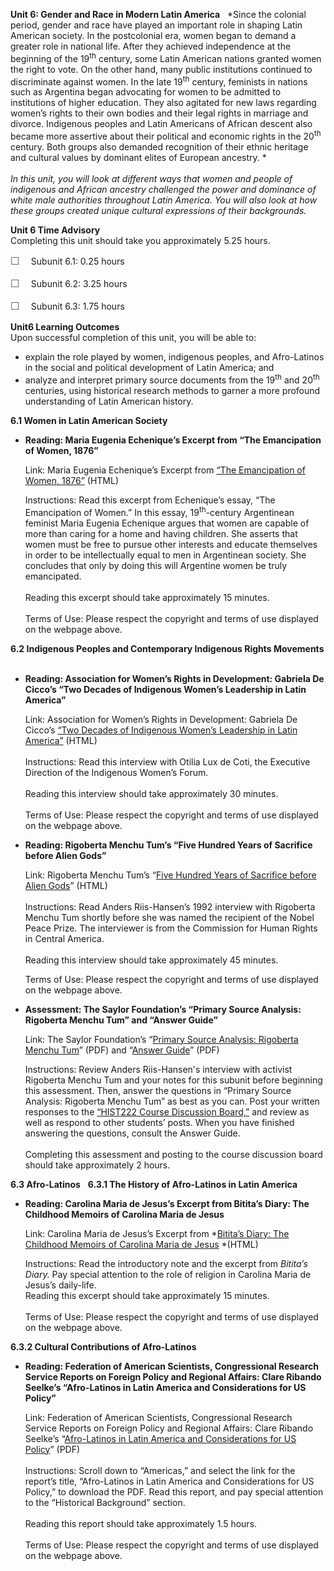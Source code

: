 **Unit 6: Gender and Race in Modern Latin America** <span
id="6"></span> 
*Since the colonial period, gender and race have played an important
role in shaping Latin American society. In the postcolonial era, women
began to demand a greater role in national life. After they achieved
independence at the beginning of the 19<sup>th</sup> century, some Latin
American nations granted women the right to vote. On the other hand,
many public institutions continued to discriminate against women. In the
late 19<sup>th</sup> century, feminists in nations such as Argentina
began advocating for women to be admitted to institutions of higher
education. They also agitated for new laws regarding women’s rights to
their own bodies and their legal rights in marriage and
divorce. Indigenous peoples and Latin Americans of African descent also
became more assertive about their political and economic rights in the
20<sup>th</sup> century. Both groups also demanded recognition of their
ethnic heritage and cultural values by dominant elites of European
ancestry. *  
    
 *In this unit, you will look at different ways that women and people of
indigenous and African ancestry challenged the power and dominance of
white male authorities throughout Latin America. You will also look at
how these groups created unique cultural expressions of their
backgrounds.*

**Unit 6 Time Advisory**  
Completing this unit should take you approximately 5.25 hours.  
  
 <span
style="color: rgb(85, 85, 85); font-family: 'Myriad Pro', 'Gill Sans', 'Gill Sans MT', Calibri, sans-serif; font-size: 16.363636016845703px; line-height: 21.81818199157715px;">☐
   </span>Subunit 6.1: 0.25 hours  
  
 <span
style="color: rgb(85, 85, 85); font-family: 'Myriad Pro', 'Gill Sans', 'Gill Sans MT', Calibri, sans-serif; font-size: 16.363636016845703px; line-height: 21.81818199157715px;">☐
   </span>Subunit 6.2: 3.25 hours  
  
 <span
style="color: rgb(85, 85, 85); font-family: 'Myriad Pro', 'Gill Sans', 'Gill Sans MT', Calibri, sans-serif; font-size: 16.363636016845703px; line-height: 21.81818199157715px;">☐
   </span>Subunit 6.3: 1.75 hours 

**Unit6 Learning Outcomes**  
Upon successful completion of this unit, you will be able to:
-   explain the role played by women, indigenous peoples, and
    Afro-Latinos in the social and political development of Latin
    America; and
-   analyze and interpret primary source documents from the
    19<sup>th</sup> and 20<sup>th</sup> centuries, using historical
    research methods to garner a more profound understanding of Latin
    American history.

**6.1 Women in Latin American Society** <span id="6.1"></span> 
-   **Reading: Maria Eugenia Echenique’s Excerpt from “The Emancipation
    of Women, 1876”**

    Link: Maria Eugenia Echenique’s Excerpt from [“The Emancipation of
    Women,
    1876”](http://faculty.chass.ncsu.edu/slatta/hi216/documents/dfeminism.htm) (HTML)  
      
     Instructions: Read this excerpt from Echenique’s essay, “The
    Emancipation of Women.” In this essay, 19<sup>th</sup>-century
    Argentinean feminist Maria Eugenia Echenique argues that women are
    capable of more than caring for a home and having children. She
    asserts that women must be free to pursue other interests and
    educate themselves in order to be intellectually equal to men in
    Argentinean society. She concludes that only by doing this will
    Argentine women be truly emancipated.  
        
     Reading this excerpt should take approximately 15 minutes.  
        
     Terms of Use: Please respect the copyright and terms of use
    displayed on the webpage above.

**6.2 Indigenous Peoples and Contemporary Indigenous Rights Movements**
<span id="6.2"></span> 
-   **Reading: Association for Women’s Rights in Development: Gabriela
    De Cicco’s “Two Decades of Indigenous Women’s Leadership in Latin
    America”**

    Link: Association for Women’s Rights in Development: Gabriela De
    Cicco’s [“Two Decades of Indigenous Women’s Leadership in Latin
    America”](http://www.awid.org/News-Analysis/Friday-Files/Two-Decades-of-Indigenous-Women-s-Leadership-in-Latin-America) (HTML)  
        
     Instructions: Read this interview with Otilia Lux de Coti, the
    Executive Direction of the Indigenous Women’s Forum.  
        
     Reading this interview should take approximately 30 minutes.  
        
     Terms of Use: Please respect the copyright and terms of use
    displayed on the webpage above.

-   **Reading: Rigoberta Menchu Tum’s “Five Hundred Years of Sacrifice
    before Alien Gods”**

    Link: Rigoberta Menchu Tum’s “[Five Hundred Years of Sacrifice
    before Alien Gods](http://www.kstrom.net/isk/maya/menchu.html)”
    (HTML)  
        
     Instructions: Read Anders Riis-Hansen’s 1992 interview with
    Rigoberta Menchu Tum shortly before she was named the recipient of
    the Nobel Peace Prize. The interviewer is from the Commission for
    Human Rights in Central America.  
        
     Reading this interview should take approximately 45 minutes.  
      
     Terms of Use: Please respect the copyright and terms of use
    displayed on the webpage above.

-   **Assessment: The Saylor Foundation’s “Primary Source Analysis:
    Rigoberta Menchu Tum” and “Answer Guide”**

    Link: The Saylor Foundation’s “[Primary Source Analysis: Rigoberta
    Menchu
    Tum](https://resources.saylor.org/wwwresources/archived/site/wp-content/uploads/2012/07/HIST-222-Assessment-6.FINAL_.pdf)”
    (PDF) and “[Answer
    Guide](https://resources.saylor.org/wwwresources/archived/site/wp-content/uploads/2012/07/HIST-222-Assessment-6-Answer-Guide.FINAL_.pdf)”
    (PDF)  
      
     Instructions: Review Anders Riis-Hansen's interview with activist
    Rigoberta Menchu Tum and your notes for this subunit before
    beginning this assessment. Then, answer the questions in “Primary
    Source Analysis: Rigoberta Menchu Tum” as best as you can. Post your
    written responses to the [“HIST222 Course Discussion
    Board,”](http://forums.saylor.org/forum/history/HIST222/) and review
    as well as respond to other students’ posts. When you have finished
    answering the questions, consult the Answer Guide.  
        
     Completing this assessment and posting to the course discussion
    board should take approximately 2 hours.

**6.3 Afro-Latinos** <span id="6.3"></span> 
**6.3.1 The History of Afro-Latinos in Latin America** <span
id="6.3.1"></span> 
-   **Reading: Carolina Maria de Jesus’s Excerpt from Bitita’s Diary:
    The Childhood Memoirs of Carolina Maria de Jesus**

    Link: Carolina Maria de Jesus’s Excerpt from *[Bitita’s Diary: The
    Childhood Memoirs of Carolina Maria de
    Jesus](http://faculty.chass.ncsu.edu/slatta/hi216/documents/BETITA.HTM) *(HTML)  
      
     Instructions: Read the introductory note and the excerpt from
    *Bitita’s Diary.* Pay special attention to the role of religion in
    Carolina Maria de Jesus’s daily-life.  
     Reading this excerpt should take approximately 15 minutes.  
        
     Terms of Use: Please respect the copyright and terms of use
    displayed on the webpage above.

**6.3.2 Cultural Contributions of Afro-Latinos** <span
id="6.3.2"></span> 
-   **Reading: Federation of American Scientists, Congressional Research
    Service Reports on Foreign Policy and Regional Affairs: Clare
    Ribando Seelke’s “Afro-Latinos in Latin America and Considerations
    for US Policy”**

    Link: Federation of American Scientists, Congressional Research
    Service Reports on Foreign Policy and Regional Affairs: Clare
    Ribando Seelke’s “[Afro-Latinos in Latin America and Considerations
    for US Policy](http://www.fas.org/sgp/crs/row/)” (PDF)  
        
     Instructions: Scroll down to “Americas,” and select the link for
    the report’s title, “Afro-Latinos in Latin America and
    Considerations for US Policy,” to download the PDF. Read this
    report, and pay special attention to the “Historical Background”
    section.   
        
     Reading this report should take approximately 1.5 hours.  
        
     Terms of Use: Please respect the copyright and terms of use
    displayed on the webpage above.


